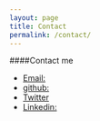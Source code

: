 ```yaml
---
layout: page
title: Contact
permalink: /contact/
---
```


####Contact me

* [Email:](noelzach@msu.edu)
* [github:](https://github.com/noelzach)
* [Twitter](https://twitter.com/ZacharyNoel4)
* [Linkedin:](https://www.linkedin.com/in/zachary-noel-49884990/)

